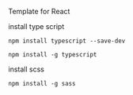 Template for React



install type script
```
npm install typescript --save-dev

npm install -g typescript
```


install scss
```
npm install -g sass
```
